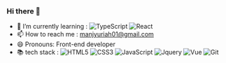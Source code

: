 ### Hi there 👋
- 🌱 I’m currently learning : ![TypeScript](https://img.shields.io/badge/-TypeScript-007ACC?style=for-the-badge&logo=typescript&logoColor=white)
![React](https://img.shields.io/badge/-React-222222?style=for-the-badge&logo=react)
- 📫 How to reach me : manjyuriah01@gmail.com
- 😄 Pronouns: Front-end developer
- 📚 tech stack : ![HTML5](https://img.shields.io/badge/-HTML5-F05032?style=for-the-badge&logo=html5&logoColor=ffffff)
![CSS3](https://img.shields.io/badge/-CSS3-007ACC?style=for-the-badge&logo=css3)
![JavaScript](https://img.shields.io/badge/-JavaScript-%23F7DF1C?style=for-the-badge&logo=javascript&logoColor=000000&labelColor=%23F7DF1C&color=%23FFCE5A)
![Jquery](https://img.shields.io/badge/-Jquery-46a2f1?style=for-the-badge&logo=Jquery&logoColor=ffffff)
![Vue](https://img.shields.io/badge/-Vue.js-43853d?style=for-the-badge&logo=Vue.js&logoColor=white)
![Git](https://img.shields.io/badge/-Git-F05032?style=for-the-badge&logo=git&logoColor=ffffff)
<!--
**manjyuriah/manjyuriah** is a ✨ _special_ ✨ repository because its `README.md` (this file) appears on your GitHub profile.

Here are some ideas to get you started:

- 🔭 I’m currently working on ...
- 🌱 I’m currently learning ...
- 👯 I’m looking to collaborate on ...
- 🤔 I’m looking for help with ...
- 💬 Ask me about ...
- 📫 How to reach me: ...
- 😄 Pronouns: ...
- ⚡ Fun fact: ...
-->
